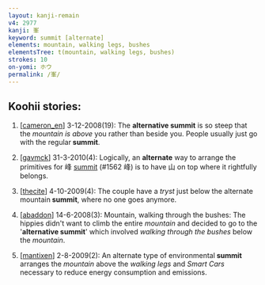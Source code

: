 ```yaml
---
layout: kanji-remain
v4: 2977
kanji: 峯
keyword: summit [alternate]
elements: mountain, walking legs, bushes
elementsTree: t(mountain, walking legs, bushes)
strokes: 10
on-yomi: ホウ
permalink: /峯/
---
```


## Koohii stories: 

1) [<a href="http://kanji.koohii.com/profile/cameron_en">cameron_en</a>] 3-12-2008(19): The <strong>alternative<strong> summit</strong></strong> is so steep that the <em>mountain is above</em> you rather than beside you. People usually just go with the regular<strong> summit</strong>.

2) [<a href="http://kanji.koohii.com/profile/gavmck">gavmck</a>] 31-3-2010(4): Logically, an <strong>alternate</strong> way to arrange the primitives for 峰 <a href="../v4/1562.html">summit</a> (#1562 峰) is to have 山 on top where it rightfully belongs.

3) [<a href="http://kanji.koohii.com/profile/thecite">thecite</a>] 4-10-2009(4): The couple have a <em>tryst</em> just below the alternate mountain<strong> summit</strong>, where no one goes anymore.

4) [<a href="http://kanji.koohii.com/profile/abaddon">abaddon</a>] 14-6-2008(3): Mountain, walking through the bushes: The hippies didn&#039;t want to climb the entire <em>mountain</em> and decided to go to the &#039;<strong>alternative<strong> summit</strong></strong>&#039; which involved <em>walking through the bushes</em> below the <em>mountain</em>.

5) [<a href="http://kanji.koohii.com/profile/mantixen">mantixen</a>] 2-8-2009(2): An alternate type of environmental<strong> summit</strong> arranges the <em>mountain</em> above the <em>walking legs</em> and <em>Smart Cars</em> necessary to reduce energy consumption and emissions.

